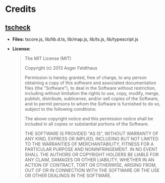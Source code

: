 # Credits

## [tscheck](https://github.com/asgerf/tscheck)

- **Files:** tscore.js, lib/lib.d.ts,  lib/map.js, lib/ts.js, lib/typescript.js
- **License:**

  >The MIT License (MIT)
  >
  >Copyright (c) 2013 Asger Feldthaus
  >
  >Permission is hereby granted, free of charge, to any person obtaining a copy of
  >this software and associated documentation files (the "Software"), to deal in
  >the Software without restriction, including without limitation the rights to
  >use, copy, modify, merge, publish, distribute, sublicense, and/or sell copies of
  >the Software, and to permit persons to whom the Software is furnished to do so,
  >subject to the following conditions:
  >
  >The above copyright notice and this permission notice shall be included in all
  >copies or substantial portions of the Software.
  >
  >THE SOFTWARE IS PROVIDED "AS IS", WITHOUT WARRANTY OF ANY KIND, EXPRESS OR
  >IMPLIED, INCLUDING BUT NOT LIMITED TO THE WARRANTIES OF MERCHANTABILITY, FITNESS
  >FOR A PARTICULAR PURPOSE AND NONINFRINGEMENT. IN NO EVENT SHALL THE AUTHORS OR
  >COPYRIGHT HOLDERS BE LIABLE FOR ANY CLAIM, DAMAGES OR OTHER LIABILITY, WHETHER
  >IN AN ACTION OF CONTRACT, TORT OR OTHERWISE, ARISING FROM, OUT OF OR IN
  >CONNECTION WITH THE SOFTWARE OR THE USE OR OTHER DEALINGS IN THE SOFTWARE.

